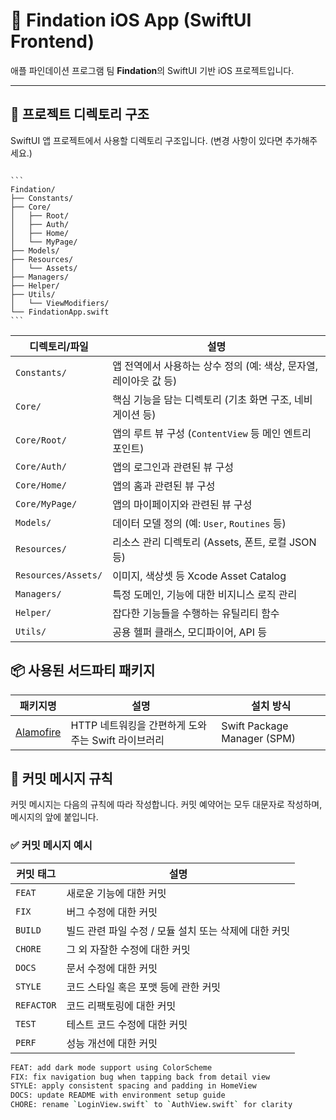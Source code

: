 # 📱 Findation iOS App (SwiftUI Frontend)

애플 파인데이션 프로그램 팀 **Findation**의 SwiftUI 기반 iOS 프로젝트입니다.  

---

## 📁 프로젝트 디렉토리 구조

SwiftUI 앱 프로젝트에서 사용할 디렉토리 구조입니다. (변경 사항이 있다면 추가해주세요.)

<pre lang="markdown"><code>
```
Findation/
├── Constants/
├── Core/
│   ├── Root/
│   ├── Auth/
│   ├── Home/
│   └── MyPage/
├── Models/
├── Resources/
│   └── Assets/
├── Managers/
├── Helper/
├── Utils/
│   └── ViewModifiers/
└── FindationApp.swift
```
</code></pre>



| 디렉토리/파일             | 설명                                                        |
|---------------------------|-------------------------------------------------------------|
| `Constants/`              | 앱 전역에서 사용하는 상수 정의 (예: 색상, 문자열, 레이아웃 값 등) |
| `Core/`                   | 핵심 기능을 담는 디렉토리 (기초 화면 구조, 네비게이션 등)          |
| `Core/Root/`              | 앱의 루트 뷰 구성 (`ContentView` 등 메인 엔트리 포인트)           |
| `Core/Auth/`              | 앱의 로그인과 관련된 뷰 구성          |
| `Core/Home/`              | 앱의 홈과 관련된 뷰 구성         |
| `Core/MyPage/`            | 앱의 마이페이지와 관련된 뷰 구성          |
| `Models/`                 | 데이터 모델 정의 (예: `User`, `Routines` 등)             |
| `Resources/`              | 리소스 관리 디렉토리 (Assets, 폰트, 로컬 JSON 등)               |
| `Resources/Assets/`       | 이미지, 색상셋 등 Xcode Asset Catalog                         |
| `Managers/`               | 특정 도메인, 기능에 대한 비지니스 로직 관리                              |
| `Helper/`                 | 잡다한 기능들을 수행하는 유틸리티 함수                              |
| `Utils/`                  | 공용 헬퍼 클래스, 모디파이어, API 등                              |


## 📦 사용된 서드파티 패키지

| 패키지명     | 설명                                            | 설치 방식         |
|--------------|-------------------------------------------------|-------------------|
| [Alamofire](https://github.com/Alamofire/Alamofire) | HTTP 네트워킹을 간편하게 도와주는 Swift 라이브러리 | Swift Package Manager (SPM) |


## 💬 커밋 메시지 규칙

커밋 메시지는 다음의 규칙에 따라 작성합니다.
커밋 예약어는 모두 대문자로 작성하며, 메시지의 앞에 붙입니다.

### ✅ 커밋 메시지 예시

| 커밋 태그  | 설명                                                  |
| ---------- | ----------------------------------------------------- |
| `FEAT`     | 새로운 기능에 대한 커밋                               |
| `FIX`      | 버그 수정에 대한 커밋                                 |
| `BUILD`    | 빌드 관련 파일 수정 / 모듈 설치 또는 삭제에 대한 커밋 |
| `CHORE`    | 그 외 자잘한 수정에 대한 커밋                         |
| `DOCS`     | 문서 수정에 대한 커밋                                 |
| `STYLE`    | 코드 스타일 혹은 포맷 등에 관한 커밋                  |
| `REFACTOR` | 코드 리팩토링에 대한 커밋                             |
| `TEST`     | 테스트 코드 수정에 대한 커밋                          |
| `PERF`     | 성능 개선에 대한 커밋                                 |

```bash
FEAT: add dark mode support using ColorScheme
FIX: fix navigation bug when tapping back from detail view
STYLE: apply consistent spacing and padding in HomeView
DOCS: update README with environment setup guide
CHORE: rename `LoginView.swift` to `AuthView.swift` for clarity
```

